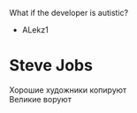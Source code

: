 What if the developer is autistic?
- ALekz1

# Steve Jobs

Хорошие художники копируют   
Великие воруют
